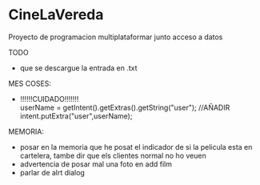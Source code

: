 # CineLaVereda
Proyecto de programacion multiplataformar junto acceso a datos

TODO
  - que se descargue la entrada en .txt
  
MES COSES:  
  - !!!!!!CUIDADO!!!!!!!  
        userName = getIntent().getExtras().getString("user");
        //AÑADIR
        intent.putExtra("user",userName);

MEMORIA:
  - posar en la memoria que he posat el indicador de si la pelicula esta en cartelera, tambe dir que els clientes normal no ho veuen
  - advertencia de posar mal una foto en add film
  - parlar de alrt dialog

